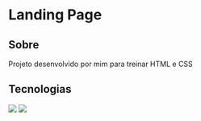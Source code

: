 <h1>Landing Page</h1>

<h2>Sobre</h2>
<p>Projeto desenvolvido por mim para treinar HTML e CSS</p>

## Tecnologias 
<div>
<img src="https://img.shields.io/badge/HTML-239120?style=for-the-badge$logo=html5&logColor=white">
<img src="https://img.shields.io/badge/CSS-239120?&style=for-the-badge&logo=css&logoColor=white">
</div>
